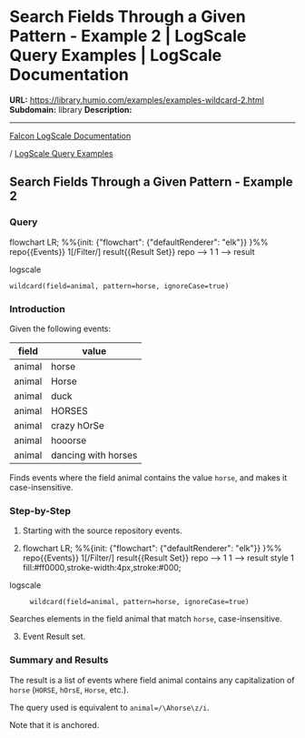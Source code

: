 # Search Fields Through a Given Pattern - Example 2 | LogScale Query Examples | LogScale Documentation

**URL:** https://library.humio.com/examples/examples-wildcard-2.html
**Subdomain:** library
**Description:** 

---

[Falcon LogScale Documentation](https://library.humio.com)

/ [LogScale Query Examples](examples.html)

## Search Fields Through a Given Pattern - Example 2

### Query

flowchart LR; %%{init: {"flowchart": {"defaultRenderer": "elk"}} }%% repo{{Events}} 1[/Filter/] result{{Result Set}} repo --> 1 1 --> result

logscale
    
    
    wildcard(field=animal, pattern=horse, ignoreCase=true)

### Introduction

Given the following events: 

field| value  
---|---  
animal| horse  
animal| Horse  
animal| duck  
animal| HORSES  
animal| crazy hOrSe  
animal| hooorse  
animal| dancing with horses  
  
Finds events where the field animal contains the value `horse`, and makes it case-insensitive. 

### Step-by-Step

  1. Starting with the source repository events.

  2. flowchart LR; %%{init: {"flowchart": {"defaultRenderer": "elk"}} }%% repo{{Events}} 1[/Filter/] result{{Result Set}} repo --> 1 1 --> result style 1 fill:#ff0000,stroke-width:4px,stroke:#000;

logscale
         
         wildcard(field=animal, pattern=horse, ignoreCase=true)

Searches elements in the field animal that match `horse`, case-insensitive. 

  3. Event Result set.




### Summary and Results

The result is a list of events where field animal contains any capitalization of `horse` (`HORSE`, `hOrsE`, `Horse`, etc.). 

The query used is equivalent to `animal=/\Ahorse\z/i`. 

Note that it is anchored.
